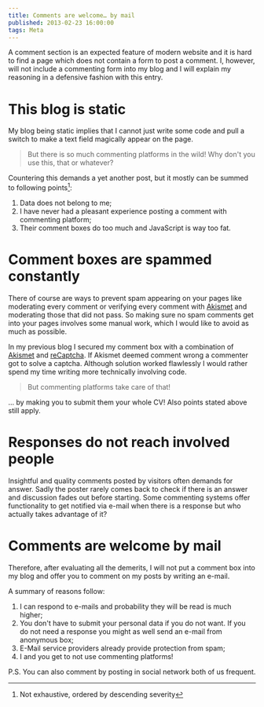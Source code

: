 ```yaml
---
title: Comments are welcome… by mail
published: 2013-02-23 16:00:00
tags: Meta
---
```


A comment section is an expected feature of modern website and it is hard to
find a page which does not contain a form to post a comment. I, however, will
not include a commenting form into my blog and I will explain my reasoning
in a defensive fashion with this entry.

# This blog is static

My blog being static implies that I cannot just write some code and pull a
switch to make a text field magically appear on the page.

> But there is so much commenting platforms in the wild! Why don't you use
> this, that or whatever?

Countering this demands a yet another post, but it mostly can be summed to
following points[^list]:

1. Data does not belong to me;
2. I have never had a pleasant experience posting a comment with commenting
   platform;
3. Their comment boxes do too much and JavaScript is way too fat.

[^list]: Not exhaustive, ordered by descending severity

# Comment boxes are spammed constantly

There of course are ways to prevent spam appearing on your pages like
moderating every comment or verifying every comment with [Akismet][akismet]
and moderating those that did not pass. So making sure no spam comments get
into your pages involves some manual work, which I would like to avoid as
much as possible.

In my previous blog I secured my comment box with a combination of
[Akismet][akismet] and [reCaptcha][recaptcha]. If Akismet deemed comment wrong
a commenter got to solve a captcha. Although solution worked flawlessly I
would rather spend my time writing more technically involving code.

> But commenting platforms take care of that!

… by making you to submit them your whole CV! Also points stated above still
apply.

[akismet]: https://akismet.com/
[recaptcha]: http://www.google.com/recaptcha

# Responses do not reach involved people

Insightful and quality comments posted by visitors often demands for answer.
Sadly the poster rarely comes back to check if there is an answer and
discussion fades out before starting. Some commenting systems offer
functionality to get notified via e-mail when there is a response but who
actually takes advantage of it?

# Comments are welcome by mail

Therefore, after evaluating all the demerits, I will not put a comment box
into my blog and offer you to comment on my posts by writing an e-mail.

A summary of reasons follow:

1. I can respond to e-mails and probability they will be read is much higher;
2. You don't have to submit your personal data if you do not want. If you do
   not need a response you might as well send an e-mail from anonymous box;
3. E-Mail service providers already provide protection from spam;
4. I and you get to not use commenting platforms!

P.S. You can also comment by posting in social network both of us frequent.

